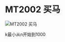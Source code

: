 # MT2002 买马
![MT2002 买马](https://github.com/ShacooKL/-/blob/main/image/MT2002.png "MT2002 买马")

k最小从n开始到1000
